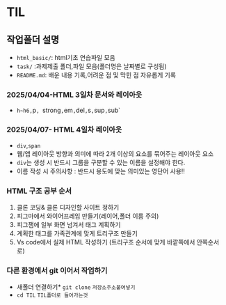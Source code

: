 # TIL
## 작업폴더 설명
* `html_basic/`: html기초 연습파일 모음
* `task/` :과제제출 폴더,파일 모음(폴더명은 날짜별로 구성됨)
* `README.md`: 배운 내용 기록,어려운 점 및 막힌 점 자유롭게 기록
### 2025/04/04-HTML 3일차 문서와 레이아웃
* `h~h6,`p`, `strong`,`em`,`del`,`s`,`sup`,`sub`
### 2025/04/07- HTML 4일차 레이아웃
* `div`,`span`
* 웹/앱 레이아웃 방향과 의미에 따라 2개 이상의 요소를 묶어주는 레이아웃 요소
* `div`는 생성 시 반드시 그룹을 구분할 수 있는 이름을 설정해야 한다.
* 이름 작성 시 주의사항 : 반드시 용도에 맞는 의미있는 영단어 사용!!
### HTML 구조 공부 순서
1. 클론 코딩& 클론 디자인할 사이트 정하기
2. 피그마에서 와이어프레임 만들기(레이어,폴더 이름 주의)
3. 피그잼에 일부 화면 넘겨서 태그 계획하기
4. 계획한 태그를 가족관계에 맞게 트리구조 만들기
5. Vs code에서 실제 HTML 작성하기 (트리구조 순서에 맞게 바깥쪽에서 안쪽순서로)
### 다른 환경에서 git 이어서 작업하기
* 새폴더 연결하기* `git clone` `저장소주소붙여넣기`
*  `cd TIL` `TIL폴더로 들어가는것` 